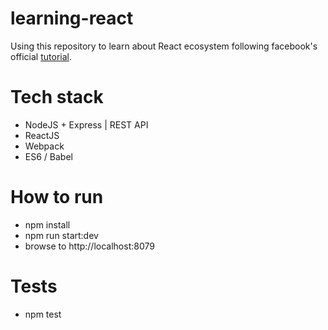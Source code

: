 # learning-react
Using this repository to learn about React ecosystem following facebook's official [tutorial](https://facebook.github.io/react/docs/tutorial.html).

# Tech stack
- NodeJS + Express | REST API
- ReactJS
- Webpack
- ES6 / Babel

# How to run
- npm install
- npm run start:dev
- browse to http://localhost:8079

# Tests
- npm test
